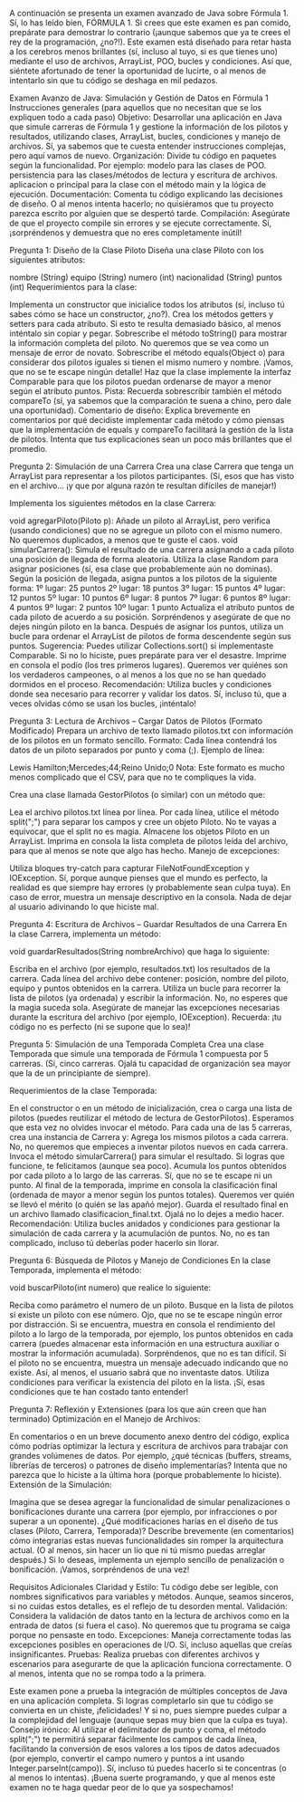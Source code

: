 A continuación se presenta un examen avanzado de Java sobre Fórmula 1. Sí, lo has leído bien, FÓRMULA 1. Si crees que este examen es pan comido, prepárate para demostrar lo contrario (¡aunque sabemos que ya te crees el rey de la programación, ¿no?!). Este examen está diseñado para retar hasta a los cerebros menos brillantes (sí, incluso al tuyo, si es que tienes uno) mediante el uso de archivos, ArrayList, POO, bucles y condiciones. Así que, siéntete afortunado de tener la oportunidad de lucirte, o al menos de intentarlo sin que tu código se deshaga en mil pedazos.

Examen Avanzo de Java: Simulación y Gestión de Datos en Fórmula 1
Instrucciones generales (para aquellos que no necesitan que se los expliquen todo a cada paso)
Objetivo: Desarrollar una aplicación en Java que simule carreras de Fórmula 1 y gestione la información de los pilotos y resultados, utilizando clases, ArrayList, bucles, condiciones y manejo de archivos. Sí, ya sabemos que te cuesta entender instrucciones complejas, pero aquí vamos de nuevo.
Organización: Divide tu código en paquetes según la funcionalidad. Por ejemplo:
modelo para las clases de POO.
persistencia para las clases/métodos de lectura y escritura de archivos.
aplicacion o principal para la clase con el método main y la lógica de ejecución.
Documentación: Comenta tu código explicando las decisiones de diseño. O al menos intenta hacerlo; no quisiéramos que tu proyecto parezca escrito por alguien que se despertó tarde.
Compilación: Asegúrate de que el proyecto compile sin errores y se ejecute correctamente. Sí, ¡sorpréndenos y demuestra que no eres completamente inútil!

Pregunta 1: Diseño de la Clase Piloto
Diseña una clase Piloto con los siguientes atributos:


nombre (String)
equipo (String)
numero (int)
nacionalidad (String)
puntos (int)
Requerimientos para la clase:


Implementa un constructor que inicialice todos los atributos (sí, incluso tú sabes cómo se hace un constructor, ¿no?).
Crea los métodos getters y setters para cada atributo. Si esto te resulta demasiado básico, al menos inténtalo sin copiar y pegar.
Sobrescribe el método toString() para mostrar la información completa del piloto. No queremos que se vea como un mensaje de error de novato.
Sobrescribe el método equals(Object o) para considerar dos pilotos iguales si tienen el mismo numero y nombre. ¡Vamos, que no se te escape ningún detalle!
Haz que la clase implemente la interfaz Comparable<Piloto> para que los pilotos puedan ordenarse de mayor a menor según el atributo puntos.
 Pista: Recuerda sobrescribir también el método compareTo (sí, ya sabemos que la comparación te suena a chino, pero dale una oportunidad).
Comentario de diseño:
 Explica brevemente en comentarios por qué decidiste implementar cada método y cómo piensas que la implementación de equals y compareTo facilitará la gestión de la lista de pilotos. Intenta que tus explicaciones sean un poco más brillantes que el promedio.



Pregunta 2: Simulación de una Carrera
Crea una clase Carrera que tenga un ArrayList<Piloto> para representar a los pilotos participantes.
 (Sí, esos que has visto en el archivo… ¡y que por alguna razón te resultan difíciles de manejar!)


Implementa los siguientes métodos en la clase Carrera:


void agregarPiloto(Piloto p):
 Añade un piloto al ArrayList, pero verifica (usando condiciones) que no se agregue un piloto con el mismo numero. No queremos duplicados, a menos que te guste el caos.
void simularCarrera():
 Simula el resultado de una carrera asignando a cada piloto una posición de llegada de forma aleatoria.
Utiliza la clase Random para asignar posiciones (sí, esa clase que probablemente aún no dominas).
Según la posición de llegada, asigna puntos a los pilotos de la siguiente forma:
1º lugar: 25 puntos
2º lugar: 18 puntos
3º lugar: 15 puntos
4º lugar: 12 puntos
5º lugar: 10 puntos
6º lugar: 8 puntos
7º lugar: 6 puntos
8º lugar: 4 puntos
9º lugar: 2 puntos
10º lugar: 1 punto
Actualiza el atributo puntos de cada piloto de acuerdo a su posición. Sorpréndenos y asegúrate de que no dejes ningún piloto en la banca.
Después de asignar los puntos, utiliza un bucle para ordenar el ArrayList de pilotos de forma descendente según sus puntos.
 Sugerencia: Puedes utilizar Collections.sort() si implementaste Comparable. Si no lo hiciste, pues prepárate para ver el desastre.
Imprime en consola el podio (los tres primeros lugares). Queremos ver quiénes son los verdaderos campeones, o al menos a los que no se han quedado dormidos en el proceso.
Recomendación:
 Utiliza bucles y condiciones donde sea necesario para recorrer y validar los datos. Sí, incluso tú, que a veces olvidas cómo se usan los bucles, ¡inténtalo!



Pregunta 3: Lectura de Archivos – Cargar Datos de Pilotos (Formato Modificado)
Prepara un archivo de texto llamado pilotos.txt con información de los pilotos en un formato sencillo.
 Formato: Cada línea contendrá los datos de un piloto separados por punto y coma (;).
 Ejemplo de línea:

 Lewis Hamilton;Mercedes;44;Reino Unido;0
 Nota: Este formato es mucho menos complicado que el CSV, para que no te compliques la vida.


Crea una clase llamada GestorPilotos (o similar) con un método que:


Lea el archivo pilotos.txt línea por línea.
Por cada línea, utilice el método split(";") para separar los campos y cree un objeto Piloto. No te vayas a equivocar, que el split no es magia.
Almacene los objetos Piloto en un ArrayList<Piloto>.
Imprima en consola la lista completa de pilotos leída del archivo, para que al menos se note que algo has hecho.
Manejo de excepciones:


Utiliza bloques try-catch para capturar FileNotFoundException y IOException. Sí, porque aunque pienses que el mundo es perfecto, la realidad es que siempre hay errores (y probablemente sean culpa tuya).
En caso de error, muestra un mensaje descriptivo en la consola. Nada de dejar al usuario adivinando lo que hiciste mal.

Pregunta 4: Escritura de Archivos – Guardar Resultados de una Carrera
En la clase Carrera, implementa un método:

 void guardarResultados(String nombreArchivo)
 que haga lo siguiente:


Escriba en el archivo (por ejemplo, resultados.txt) los resultados de la carrera.
Cada línea del archivo debe contener: posición, nombre del piloto, equipo y puntos obtenidos en la carrera.
Utiliza un bucle para recorrer la lista de pilotos (ya ordenada) y escribir la información. No, no esperes que la magia suceda sola.
Asegúrate de manejar las excepciones necesarias durante la escritura del archivo (por ejemplo, IOException). Recuerda: ¡tu código no es perfecto (ni se supone que lo sea)!

Pregunta 5: Simulación de una Temporada Completa
Crea una clase Temporada que simule una temporada de Fórmula 1 compuesta por 5 carreras.
 (Sí, cinco carreras. Ojalá tu capacidad de organización sea mayor que la de un principiante de siempre).


Requerimientos de la clase Temporada:


En el constructor o en un método de inicialización, crea o carga una lista de pilotos (puedes reutilizar el método de lectura de GestorPilotos). Esperamos que esta vez no olvides invocar el método.
Para cada una de las 5 carreras, crea una instancia de Carrera y:
Agrega los mismos pilotos a cada carrera. No, no queremos que empieces a inventar pilotos nuevos en cada carrera.
Invoca el método simularCarrera() para simular el resultado. Si logras que funcione, te felicitamos (aunque sea poco).
Acumula los puntos obtenidos por cada piloto a lo largo de las carreras. Sí, que no se te escape ni un punto.
Al final de la temporada, imprime en consola la clasificación final (ordenada de mayor a menor según los puntos totales). Queremos ver quién se llevó el mérito (o quién se las apañó mejor).
Guarda el resultado final en un archivo llamado clasificacion_final.txt. Ojalá no lo dejes a medio hacer.
Recomendación:
 Utiliza bucles anidados y condiciones para gestionar la simulación de cada carrera y la acumulación de puntos. No, no es tan complicado, incluso tú deberías poder hacerlo sin llorar.



Pregunta 6: Búsqueda de Pilotos y Manejo de Condiciones
En la clase Temporada, implementa el método:

 void buscarPiloto(int numero)
 que realice lo siguiente:


Reciba como parámetro el numero de un piloto.
Busque en la lista de pilotos si existe un piloto con ese número. Ojo, que no se te escape ningún error por distracción.
Si se encuentra, muestra en consola el rendimiento del piloto a lo largo de la temporada, por ejemplo, los puntos obtenidos en cada carrera (puedes almacenar esta información en una estructura auxiliar o mostrar la información acumulada). Sorpréndenos, que no es tan difícil.
Si el piloto no se encuentra, muestra un mensaje adecuado indicando que no existe. Así, al menos, el usuario sabrá que no inventaste datos.
Utiliza condiciones para verificar la existencia del piloto en la lista. ¡Sí, esas condiciones que te han costado tanto entender!

Pregunta 7: Reflexión y Extensiones (para los que aún creen que han terminado)
Optimización en el Manejo de Archivos:


En comentarios o en un breve documento anexo dentro del código, explica cómo podrías optimizar la lectura y escritura de archivos para trabajar con grandes volúmenes de datos. Por ejemplo, ¿qué técnicas (buffers, streams, librerías de terceros) o patrones de diseño implementarías? Intenta que no parezca que lo hiciste a la última hora (porque probablemente lo hiciste).
Extensión de la Simulación:


Imagina que se desea agregar la funcionalidad de simular penalizaciones o bonificaciones durante una carrera (por ejemplo, por infracciones o por superar a un oponente).
¿Qué modificaciones harías en el diseño de tus clases (Piloto, Carrera, Temporada)?
Describe brevemente (en comentarios) cómo integrarías estas nuevas funcionalidades sin romper la arquitectura actual. (O al menos, sin hacer un lío que ni tú mismo puedas arreglar después.)
Si lo deseas, implementa un ejemplo sencillo de penalización o bonificación. ¡Vamos, sorpréndenos de una vez!

Requisitos Adicionales
Claridad y Estilo:
 Tu código debe ser legible, con nombres significativos para variables y métodos. Aunque, seamos sinceros, si no cuidas estos detalles, es el reflejo de tu desorden mental.
Validación:
 Considera la validación de datos tanto en la lectura de archivos como en la entrada de datos (si fuera el caso). No queremos que tu programa se caiga porque no pensaste en todo.
Excepciones:
 Maneja correctamente todas las excepciones posibles en operaciones de I/O. Sí, incluso aquellas que creías insignificantes.
Pruebas:
 Realiza pruebas con diferentes archivos y escenarios para asegurarte de que la aplicación funciona correctamente. O al menos, intenta que no se rompa todo a la primera.

Este examen pone a prueba la integración de múltiples conceptos de Java en una aplicación completa. Si logras completarlo sin que tu código se convierta en un chiste, ¡felicidades! Y si no, pues siempre puedes culpar a la complejidad del lenguaje (aunque sepas muy bien que la culpa es tuya).
Consejo irónico: Al utilizar el delimitador de punto y coma, el método split(";") te permitirá separar fácilmente los campos de cada línea, facilitando la conversión de esos valores a los tipos de datos adecuados (por ejemplo, convertir el campo numero y puntos a int usando Integer.parseInt(campo)). Sí, incluso tú puedes hacerlo si te concentras (o al menos lo intentas).
¡Buena suerte programando, y que al menos este examen no te haga quedar peor de lo que ya sospechamos!
